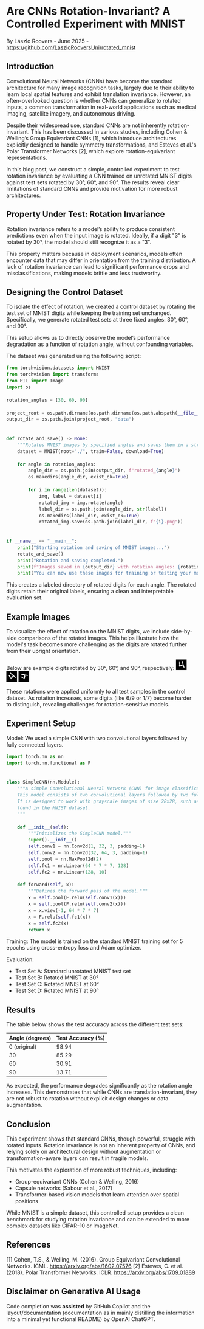 # Are CNNs Rotation-Invariant? A Controlled Experiment with MNIST
By Lászlo Roovers - June 2025 - https://github.com/LaszloRooversUni/rotated_mnist
## Introduction

Convolutional Neural Networks (CNNs) have become the standard architecture for many image recognition tasks, largely due to their ability to learn local spatial features and exhibit translation invariance. However, an often-overlooked question is whether CNNs can generalize to rotated inputs, a common transformation in real-world applications such as medical imaging, satellite imagery, and autonomous driving.

Despite their widespread use, standard CNNs are not inherently rotation-invariant. This has been discussed in various studies, including Cohen & Welling’s Group Equivariant CNNs [1], which introduce architectures explicitly designed to handle symmetry transformations, and Esteves et al.'s Polar Transformer Networks [2], which explore rotation-equivariant representations.

In this blog post, we construct a simple, controlled experiment to test rotation invariance by evaluating a CNN trained on unrotated MNIST digits against test sets rotated by 30°, 60°, and 90°. The results reveal clear limitations of standard CNNs and provide motivation for more robust architectures.

## Property Under Test: Rotation Invariance

Rotation invariance refers to a model’s ability to produce consistent predictions even when the input image is rotated. Ideally, if a digit "3" is rotated by 30°, the model should still recognize it as a "3".

This property matters because in deployment scenarios, models often encounter data that may differ in orientation from the training distribution. A lack of rotation invariance can lead to significant performance drops and misclassifications, making models brittle and less trustworthy.

## Designing the Control Dataset

To isolate the effect of rotation, we created a control dataset by rotating the test set of MNIST digits while keeping the training set unchanged. Specifically, we generate rotated test sets at three fixed angles: 30°, 60°, and 90°.

This setup allows us to directly observe the model’s performance degradation as a function of rotation angle, without confounding variables.

The dataset was generated using the following script:

```python
from torchvision.datasets import MNIST
from torchvision import transforms
from PIL import Image
import os

rotation_angles = [30, 60, 90]

project_root = os.path.dirname(os.path.dirname(os.path.abspath(__file__)))
output_dir = os.path.join(project_root, "data")


def rotate_and_save() -> None:
    """Rotates MNIST images by specified angles and saves them in a structured directory."""
    dataset = MNIST(root="./", train=False, download=True)

    for angle in rotation_angles:
        angle_dir = os.path.join(output_dir, f"rotated_{angle}")
        os.makedirs(angle_dir, exist_ok=True)

        for i in range(len(dataset)):
            img, label = dataset[i]
            rotated_img = img.rotate(angle)
            label_dir = os.path.join(angle_dir, str(label))
            os.makedirs(label_dir, exist_ok=True)
            rotated_img.save(os.path.join(label_dir, f"{i}.png"))


if __name__ == "__main__":
    print("Starting rotation and saving of MNIST images...")
    rotate_and_save()
    print("Rotation and saving completed.")
    print(f"Images saved in {output_dir} with rotation angles: {rotation_angles}")
    print("You can now use these images for training or testing your models.")
```

This creates a labeled directory of rotated digits for each angle. The rotated digits retain their original labels, ensuring a clean and interpretable evaluation set.

## Example Images
To visualize the effect of rotation on the MNIST digits, we include side-by-side comparisons of the rotated images. This helps illustrate how the model's task becomes more challenging as the digits are rotated further from their upright orientation.

Below are example digits rotated by 30°, 60°, and 90°, respectively:
![Rotated MNIST digit - 30 degrees](static/30_degrees.png)  ![Rotated MNIST digit - 60 degrees](static/60_degrees.png)  ![Rotated MNIST digit - 90 degrees](static/90_degrees.png)


These rotations were applied uniformly to all test samples in the control dataset. As rotation increases, some digits (like 6/9 or 1/7) become harder to distinguish, revealing challenges for rotation-sensitive models.

## Experiment Setup

Model: We used a simple CNN with two convolutional layers followed by fully connected layers.

```python
import torch.nn as nn
import torch.nn.functional as F


class SimpleCNN(nn.Module):
    """A simple Convolutional Neural Network (CNN) for image classification.
    This model consists of two convolutional layers followed by two fully connected layers.
    It is designed to work with grayscale images of size 28x28, such as those
    found in the MNIST dataset.
    """

    def __init__(self):
        """Initializes the SimpleCNN model."""
        super().__init__()
        self.conv1 = nn.Conv2d(1, 32, 3, padding=1)
        self.conv2 = nn.Conv2d(32, 64, 3, padding=1)
        self.pool = nn.MaxPool2d(2)
        self.fc1 = nn.Linear(64 * 7 * 7, 128)
        self.fc2 = nn.Linear(128, 10)

    def forward(self, x):
        """Defines the forward pass of the model."""
        x = self.pool(F.relu(self.conv1(x)))
        x = self.pool(F.relu(self.conv2(x)))
        x = x.view(-1, 64 * 7 * 7)
        x = F.relu(self.fc1(x))
        x = self.fc2(x)
        return x
```

Training: The model is trained on the standard MNIST training set for 5 epochs using cross-entropy loss and Adam optimizer.

Evaluation:

- Test Set A: Standard unrotated MNIST test set
- Test Set B: Rotated MNIST at 30°
- Test Set C: Rotated MNIST at 60°
- Test Set D: Rotated MNIST at 90°

## Results

The table below shows the test accuracy across the different test sets:

| Angle (degrees) | Test Accuracy (%) |
| --------------- | ----------------- |
| 0 (original)    | 98.94             |
| 30              | 85.29             |
| 60              | 30.91             |
| 90              | 13.71             |

As expected, the performance degrades significantly as the rotation angle increases. This demonstrates that while CNNs are translation-invariant, they are not robust to rotation without explicit design changes or data augmentation.

## Conclusion

This experiment shows that standard CNNs, though powerful, struggle with rotated inputs. Rotation invariance is not an inherent property of CNNs, and relying solely on architectural design without augmentation or transformation-aware layers can result in fragile models.

This motivates the exploration of more robust techniques, including:

- Group-equivariant CNNs (Cohen & Welling, 2016)
- Capsule networks (Sabour et al., 2017)
- Transformer-based vision models that learn attention over spatial positions

While MNIST is a simple dataset, this controlled setup provides a clean benchmark for studying rotation invariance and can be extended to more complex datasets like CIFAR-10 or ImageNet.

## References

[1] Cohen, T.S., & Welling, M. (2016). Group Equivariant Convolutional Networks. ICML. https://arxiv.org/abs/1602.07576
[2] Esteves, C. et al. (2018). Polar Transformer Networks. ICLR. https://arxiv.org/abs/1709.01889

## Disclaimer on Generative AI Usage
Code completion was **assisted** by GitHub Copilot and the layout/documentation (documentation as in mainly distilling the information into a minimal yet functional README) by OpenAI ChatGPT.
